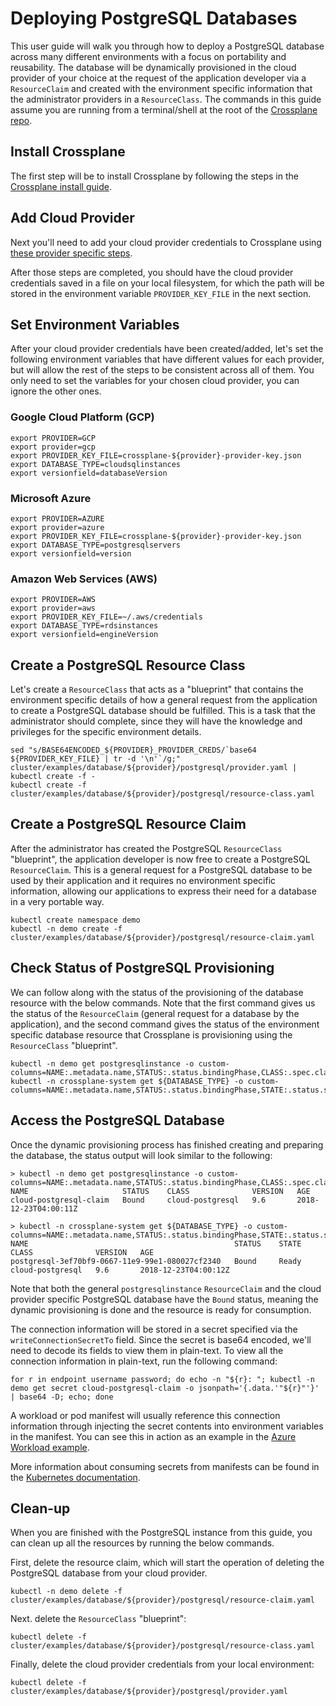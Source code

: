 # Deploying PostgreSQL Databases

This user guide will walk you through how to deploy a PostgreSQL database across many different environments with a focus on portability and reusability.
The database will be dynamically provisioned in the cloud provider of your choice at the request of the application developer via a `ResourceClaim` and created with the environment specific information that the administrator providers in a `ResourceClass`.
The commands in this guide assume you are running from a terminal/shell at the root of the [Crossplane repo](https://github.com/crossplaneio/crossplane/).

## Install Crossplane

The first step will be to install Crossplane by following the steps in the [Crossplane install guide](install-crossplane.md).

## Add Cloud Provider

Next you'll need to add your cloud provider credentials to Crossplane using [these provider specific steps](cloud-providers.md).

After those steps are completed, you should have the cloud provider credentials saved in a file on your local filesystem, for which the path will be stored in the environment variable `PROVIDER_KEY_FILE` in the next section.

## Set Environment Variables

After your cloud provider credentials have been created/added, let's set the following environment variables that have different values for each provider,
but will allow the rest of the steps to be consistent across all of them.
You only need to set the variables for your chosen cloud provider, you can ignore the other ones.

### Google Cloud Platform (GCP)

```console
export PROVIDER=GCP
export provider=gcp
export PROVIDER_KEY_FILE=crossplane-${provider}-provider-key.json
export DATABASE_TYPE=cloudsqlinstances
export versionfield=databaseVersion
```

### Microsoft Azure

```console
export PROVIDER=AZURE
export provider=azure
export PROVIDER_KEY_FILE=crossplane-${provider}-provider-key.json
export DATABASE_TYPE=postgresqlservers
export versionfield=version
```

### Amazon Web Services (AWS)

```console
export PROVIDER=AWS
export provider=aws
export PROVIDER_KEY_FILE=~/.aws/credentials
export DATABASE_TYPE=rdsinstances
export versionfield=engineVersion
```

## Create a PostgreSQL Resource Class

Let's create a `ResourceClass` that acts as a "blueprint" that contains the environment specific details of how a general request from the application to create a PostgreSQL database should be fulfilled.
This is a task that the administrator should complete, since they will have the knowledge and privileges for the specific environment details.

```console
sed "s/BASE64ENCODED_${PROVIDER}_PROVIDER_CREDS/`base64 ${PROVIDER_KEY_FILE} | tr -d '\n'`/g;" cluster/examples/database/${provider}/postgresql/provider.yaml | kubectl create -f -
kubectl create -f cluster/examples/database/${provider}/postgresql/resource-class.yaml
```

## Create a PostgreSQL Resource Claim

After the administrator has created the PostgreSQL `ResourceClass` "blueprint", the application developer is now free to create a PostgreSQL `ResourceClaim`.
This is a general request for a PostgreSQL database to be used by their application and it requires no environment specific information, allowing our applications to express their need for a database in a very portable way.

```console
kubectl create namespace demo
kubectl -n demo create -f cluster/examples/database/${provider}/postgresql/resource-claim.yaml
```

## Check Status of PostgreSQL Provisioning

We can follow along with the status of the provisioning of the database resource with the below commands.
Note that the first command gives us the status of the `ResourceClaim` (general request for a database by the application),
and the second command gives the status of the environment specific database resource that Crossplane is provisioning using the `ResourceClass` "blueprint".

```console
kubectl -n demo get postgresqlinstance -o custom-columns=NAME:.metadata.name,STATUS:.status.bindingPhase,CLASS:.spec.classRef.name,VERSION:.spec.engineVersion,AGE:.metadata.creationTimestamp
kubectl -n crossplane-system get ${DATABASE_TYPE} -o custom-columns=NAME:.metadata.name,STATUS:.status.bindingPhase,STATE:.status.state,CLASS:.spec.classRef.name,VERSION:.spec.${versionfield},AGE:.metadata.creationTimestamp
```

## Access the PostgreSQL Database

Once the dynamic provisioning process has finished creating and preparing the database, the status output will look similar to the following:

```console
> kubectl -n demo get postgresqlinstance -o custom-columns=NAME:.metadata.name,STATUS:.status.bindingPhase,CLASS:.spec.classRef.name,VERSION:.spec.engineVersion,AGE:.metadata.creationTimestamp
NAME                     STATUS    CLASS              VERSION   AGE
cloud-postgresql-claim   Bound     cloud-postgresql   9.6       2018-12-23T04:00:11Z

> kubectl -n crossplane-system get ${DATABASE_TYPE} -o custom-columns=NAME:.metadata.name,STATUS:.status.bindingPhase,STATE:.status.state,CLASS:.spec.classRef.name,VERSION:.spec.${versionfield},AGE:.metadata.creationTimestamp
NAME                                              STATUS    STATE     CLASS              VERSION   AGE
postgresql-3ef70bf9-0667-11e9-99e1-080027cf2340   Bound     Ready     cloud-postgresql   9.6       2018-12-23T04:00:12Z
```

Note that both the general `postgresqlinstance` `ResourceClaim` and the cloud provider specific PostgreSQL database have the `Bound` status, meaning the dynamic provisioning is done and the resource is ready for consumption.

The connection information will be stored in a secret specified via the `writeConnectionSecretTo` field.
Since the secret is base64 encoded, we'll need to decode its fields to view them in plain-text.
To view all the connection information in plain-text, run the following command:

```console
for r in endpoint username password; do echo -n "${r}: "; kubectl -n demo get secret cloud-postgresql-claim -o jsonpath='{.data.'"${r}"'}' | base64 -D; echo; done
```

A workload or pod manifest will usually reference this connection information through injecting the secret contents into environment variables in the manifest.
You can see this in action as an example in the [Azure Workload example](https://github.com/crossplaneio/crossplane/blob/release-0.1/cluster/examples/workloads/wordpress-azure/workload.yaml#L47-L62).

More information about consuming secrets from manifests can be found in the [Kubernetes documentation](https://kubernetes.io/docs/concepts/configuration/secret/#use-cases).

## Clean-up

When you are finished with the PostgreSQL instance from this guide, you can clean up all the resources by running the below commands.

First, delete the resource claim, which will start the operation of deleting the PostgreSQL database from your cloud provider.

```console
kubectl -n demo delete -f cluster/examples/database/${provider}/postgresql/resource-claim.yaml
```

Next. delete the `ResourceClass` "blueprint":

```console
kubectl delete -f cluster/examples/database/${provider}/postgresql/resource-class.yaml
```

Finally, delete the cloud provider credentials from your local environment:

```console
kubectl delete -f cluster/examples/database/${provider}/postgresql/provider.yaml
```
